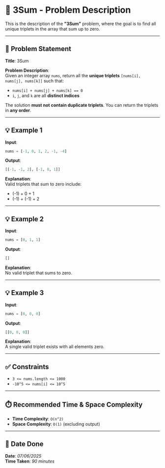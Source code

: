 
# 🧮 3Sum - Problem Description

This is the description of the **"3Sum"** problem, where the goal is to find all unique triplets in the array that sum up to zero.

---

## 📌 Problem Statement

**Title**: 3Sum

**Problem Description**:  
Given an integer array `nums`, return all the **unique triplets** `[nums[i], nums[j], nums[k]]` such that:

- `nums[i] + nums[j] + nums[k] == 0`
- `i`, `j`, and `k` are all **distinct indices**

The solution **must not contain duplicate triplets**. You can return the triplets in **any order**.

---

## 💡 Example 1

**Input**:  
```python
nums = [-1, 0, 1, 2, -1, -4]
```

**Output**:  
```python
[[-1, -1, 2], [-1, 0, 1]]
```

**Explanation**:  
Valid triplets that sum to zero include:
- (-1) + 0 + 1
- (-1) + (-1) + 2

---

## 💡 Example 2

**Input**:  
```python
nums = [0, 1, 1]
```

**Output**:  
```python
[]
```

**Explanation**:  
No valid triplet that sums to zero.

---

## 💡 Example 3

**Input**:  
```python
nums = [0, 0, 0]
```

**Output**:  
```python
[[0, 0, 0]]
```

**Explanation**:  
A single valid triplet exists with all elements zero.

---

## ✅ Constraints

- `3 <= nums.length <= 1000`  
- `-10^5 <= nums[i] <= 10^5`  

---

## ⏱️ Recommended Time & Space Complexity

- **Time Complexity**: `O(n^2)`  
- **Space Complexity**: `O(1)` (excluding output)

---

## 📅 Date Done

**Date**: *07/06/2025*  
**Time Taken**: *90 minutes*
